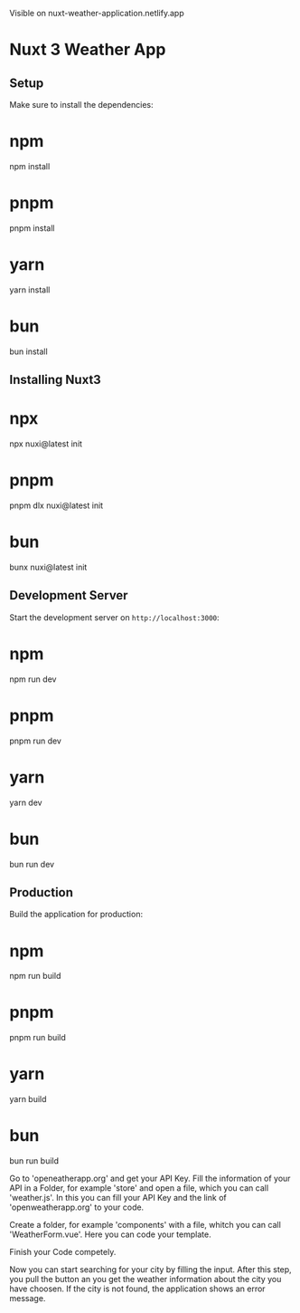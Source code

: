 Visible on nuxt-weather-application.netlify.app


# Nuxt 3 Weather App


## Setup

Make sure to install the dependencies:

# npm
npm install

# pnpm
pnpm install

# yarn
yarn install

# bun
bun install


## Installing Nuxt3

# npx
npx nuxi@latest init <project-name>

# pnpm
pnpm dlx nuxi@latest init <project-name>

# bun 
bunx nuxi@latest init <project-name>


## Development Server

Start the development server on `http://localhost:3000`:

# npm
npm run dev

# pnpm
pnpm run dev

# yarn
yarn dev

# bun
bun run dev


## Production

Build the application for production:

# npm
npm run build

# pnpm
pnpm run build

# yarn
yarn build

# bun
bun run build


Go to 'openeatherapp.org' and get your API Key.
Fill the information of your API in a Folder, for example 'store' and open a file, which you can call 'weather.js'.
In this you can fill your API Key and the link of 'openweatherapp.org' to your code.

Create a folder, for example 'components' with a file, whitch you can call 'WeatherForm.vue'.
Here you can code your template.

Finish your Code competely.

Now you can start searching for your city by filling the input. 
After this step, you pull the button an you get the weather information about the city you have choosen.
If the city is not found, the application shows an error message.
